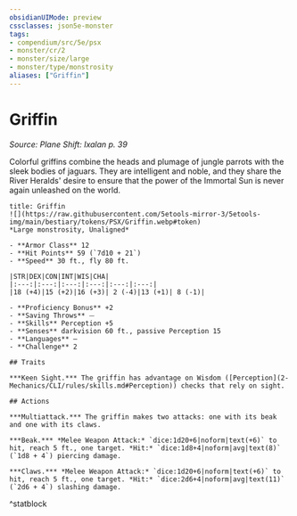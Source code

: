 ```yaml
---
obsidianUIMode: preview
cssclasses: json5e-monster
tags:
- compendium/src/5e/psx
- monster/cr/2
- monster/size/large
- monster/type/monstrosity
aliases: ["Griffin"]
---
```

# Griffin
*Source: Plane Shift: Ixalan p. 39*  

Colorful griffins combine the heads and plumage of jungle parrots with the sleek bodies of jaguars. They are intelligent and noble, and they share the River Heralds' desire to ensure that the power of the Immortal Sun is never again unleashed on the world.

```ad-statblock
title: Griffin
![](https://raw.githubusercontent.com/5etools-mirror-3/5etools-img/main/bestiary/tokens/PSX/Griffin.webp#token)
*Large monstrosity, Unaligned*

- **Armor Class** 12
- **Hit Points** 59 (`7d10 + 21`)
- **Speed** 30 ft., fly 80 ft.

|STR|DEX|CON|INT|WIS|CHA|
|:---:|:---:|:---:|:---:|:---:|:---:|
|18 (+4)|15 (+2)|16 (+3)| 2 (-4)|13 (+1)| 8 (-1)|

- **Proficiency Bonus** +2
- **Saving Throws** ⏤
- **Skills** Perception +5
- **Senses** darkvision 60 ft., passive Perception 15
- **Languages** —
- **Challenge** 2

## Traits

***Keen Sight.*** The griffin has advantage on Wisdom ([Perception](2-Mechanics/CLI/rules/skills.md#Perception)) checks that rely on sight.

## Actions

***Multiattack.*** The griffin makes two attacks: one with its beak and one with its claws.

***Beak.*** *Melee Weapon Attack:* `dice:1d20+6|noform|text(+6)` to hit, reach 5 ft., one target. *Hit:* `dice:1d8+4|noform|avg|text(8)` (`1d8 + 4`) piercing damage.

***Claws.*** *Melee Weapon Attack:* `dice:1d20+6|noform|text(+6)` to hit, reach 5 ft., one target. *Hit:* `dice:2d6+4|noform|avg|text(11)` (`2d6 + 4`) slashing damage.
```
^statblock